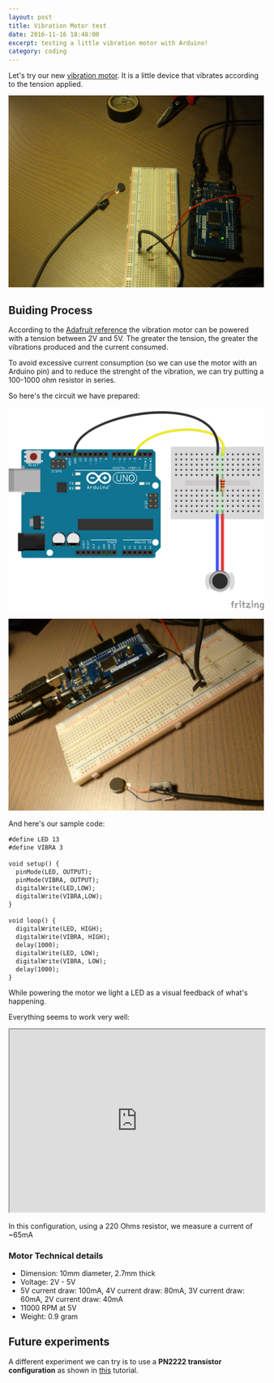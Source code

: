 ```yaml
---
layout: post
title: Vibration Motor test
date: 2016-11-16 18:48:00
excerpt: testing a little vibration motor with Arduino!
category: coding
---
```


Let's try our new [vibration motor](https://www.adafruit.com/products/1201). It is a little device that vibrates according to the tension applied.

![photo 1](/assets/images/vibration-motor-test/DSCF0747.JPG)

## Buiding Process
According to the [Adafruit reference](https://www.adafruit.com/products/1201) the vibration motor can be powered with a tension between 2V and 5V. The greater the tension, the greater the vibrations produced and the current consumed.

To avoid excessive current consumption (so we can use the motor with an Arduino pin) and to reduce the strenght of the vibration, we can try putting a 100-1000 ohm resistor in series.

So here's the circuit we have prepared:

![circuit](/assets/images/vibration-motor-test/circuit_01_bb.png)

![photo 1](/assets/images/vibration-motor-test/P1020543.JPG)

And here's our sample code:

```
#define LED 13
#define VIBRA 3

void setup() {
  pinMode(LED, OUTPUT);
  pinMode(VIBRA, OUTPUT);
  digitalWrite(LED,LOW);
  digitalWrite(VIBRA,LOW);
}

void loop() {
  digitalWrite(LED, HIGH);
  digitalWrite(VIBRA, HIGH);
  delay(1000);
  digitalWrite(LED, LOW);
  digitalWrite(VIBRA, LOW);
  delay(1000);
}
```
While powering the motor we light a LED as a visual feedback of what's happening.

Everything seems to work very well:

<iframe width="100%" height="360" src="https://youtu.be/h2FnEDQ2CWc" allowfullscreen></iframe>

In this configuration, using a 220 Ohms resistor, we measure a current of ~65mA 

### Motor Technical details
* Dimension: 10mm diameter, 2.7mm thick
* Voltage: 2V - 5V
* 5V current draw: 100mA, 4V current draw: 80mA, 3V current draw: 60mA, 2V current draw: 40mA
* 11000 RPM at 5V
* Weight: 0.9 gram

## Future experiments
A different experiment we can try is to use a **PN2222 transistor configuration** as shown in [this](https://learn.adafruit.com/adafruit-arduino-lesson-13-dc-motors) tutorial.
